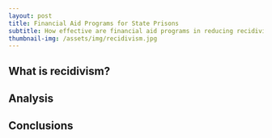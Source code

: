 ```yaml
---
layout: post
title: Financial Aid Programs for State Prisons
subtitle: How effective are financial aid programs in reducing recidivism?
thumbnail-img: /assets/img/recidivism.jpg
---
```


## What is recidivism?

## Analysis

## Conclusions

